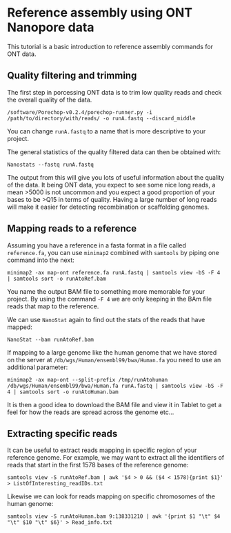 # Reference assembly using ONT Nanopore data

This tutorial is a basic introduction to reference assembly commands for ONT data. 


## Quality filtering and trimming

The first step in porcessing ONT data is to trim low quality 
reads and check the overall quality of the data.

```
/software/Porechop-v0.2.4/porechop-runner.py -i /path/to/directory/with/reads/ -o runA.fastq --discard_middle
```

You can change `runA.fastq` to a name that is more descriptive to your project.

The general statistics of the quality filtered data can then be obtained with:

```
Nanostats --fastq runA.fastq
```

The output from this will give you lots of useful information about the quality of the
 data. It being ONT data, you expect to see some nice long reads, a mean >5000 is not 
 uncommon and you expect a good proportion of your bases to be >Q15 in terms of 
 quality. Having a large number of long reads will make it easier for detecting 
 recombination or scaffolding genomes.
 
## Mapping reads to a reference

Assuming you have a reference in a fasta format in a file called `reference.fa`, 
you can use `minimap2` combined with `samtools` by piping one command into the next: 

```
minimap2 -ax map-ont reference.fa runA.fastq | samtools view -bS -F 4 | samtools sort -o runAtoRef.bam
```

You name the output BAM file to something more memorable for your project. By using the 
command `-F 4` we are only keeping in the BAm file reads that map to the reference.


We can use `NanoStat` again to find out the stats of the reads that have mapped:

```
NanoStat --bam runAtoRef.bam
```

If mapping to a large genome like the human genome that we have stored on the server at 
`/db/wgs/Human/ensembl99/bwa/Human.fa` you need to use an additional parameter:

```
minimap2 -ax map-ont --split-prefix /tmp/runAtohuman /db/wgs/Human/ensembl99/bwa/Human.fa runA.fastq | samtools view -bS -F 4 | samtools sort -o runAtoHuman.bam
```

It is then a good idea to download the BAM file and view it in Tablet to get a feel 
for how the reads are spread across the genome etc...

## Extracting specific reads

It can be useful to extract reads mapping in specific region of your reference genome. 
For example, we may want to extract all the identifiers of reads that start in the 
first 1578 bases of the reference genome:

```
samtools view -S runAtoRef.bam | awk '$4 > 0 && ($4 < 1578){print $1}' > ListOfInteresting_readIDs.txt
``` 

Likewise we can look for reads mapping on specific chromosomes of the human genome:

```
samtools view -S runAtoHuman.bam 9:138331210 | awk '{print $1 "\t" $4 "\t" $10 "\t" $6}' > Read_info.txt
```

